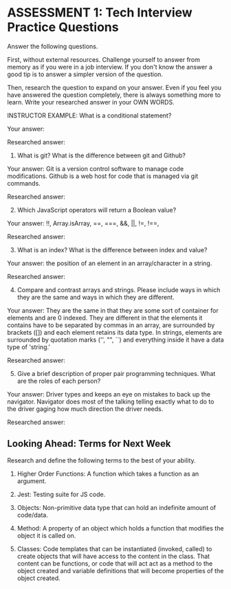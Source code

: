 # ASSESSMENT 1: Tech Interview Practice Questions

Answer the following questions.

First, without external resources. Challenge yourself to answer from memory as if you were in a job interview. If you don't know the answer a good tip is to answer a simpler version of the question.

Then, research the question to expand on your answer. Even if you feel you have answered the question completely, there is always something more to learn. Write your researched answer in your OWN WORDS.

INSTRUCTOR EXAMPLE: What is a conditional statement?

Your answer:

Researched answer:

1. What is git? What is the difference between git and Github?

Your answer: Git is a version control software to manage code modifications. Github is a web host for code that is managed via git commands.

Researched answer:

2. Which JavaScript operators will return a Boolean value?

Your answer: !!, Array.isArray, ==, ===, &&, ||, !=, !==, 

Researched answer:

3. What is an index? What is the difference between index and value?

Your answer: the position of an element in an array/character in a string.

Researched answer:

4. Compare and contrast arrays and strings. Please include ways in which they are the same and ways in which they are different.

Your answer: They are the same in that they are some sort of container for elements and are 0 indexed. They are different in that the elements it contains have to be separated by commas in an array, are surrounded by brackets ([]) and each element retains its data type. In strings, elements are surrounded by quotation marks ('', "", ``) and everything inside it have a data type of 'string.'

Researched answer:

5. Give a brief description of proper pair programming techniques. What are the roles of each person?

Your answer: Driver types and keeps an eye on mistakes to back up the navigator. Navigator does most of the talking telling exactly what to do to the driver gaging how much direction the driver needs.

Researched answer:

## Looking Ahead: Terms for Next Week

Research and define the following terms to the best of your ability.

1. Higher Order Functions: A function which takes a function as an argument.

2. Jest: Testing suite for JS code.

3. Objects: Non-primitive data type that can hold an indefinite amount of code/data.

4. Method: A property of an object which holds a function that modifies the object it is called on.

5. Classes: Code templates that can be instantiated (invoked, called) to create objects that will have access to the content in the class. That content can be functions, or code that will act act as a method to the object created and variable definitions that will become properties of the object created.
